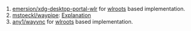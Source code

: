  1. [emersion/xdg-desktop-portal-wlr](https://github.com/emersion/xdg-desktop-portal-wlr) for [wlroots] based implementation.
 2. [mstoeckl/waypipe](https://gitlab.freedesktop.org/mstoeckl/waypipe/): [Explanation](https://mstoeckl.com/notes/gsoc/blog.html)
 3. [any1/wayvnc](https://github.com/any1/wayvnc) for [wlroots] based implementation.
 
[wlroots]: https://github.com/swaywm/wlroots

